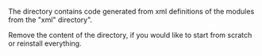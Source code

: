 The directory contains code generated from xml definitions of the modules from the "xml" directory".

Remove the content of the directory, if you would like to start from scratch or reinstall everything.